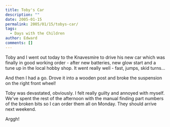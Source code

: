 ```yaml
---
title: Toby's Car
description: ""
date: 2005-01-15
permalink: 2005/01/15/tobys-car/
tags:
  - Days with the Children
author: Edward
comments: []
---
```


Toby and I went out today to the Knavesmire to drive his new car which
was finally in good working order - after new batteries, new glow start
and a tune up in the local hobby shop. It went really well - fast,
jumps, skid turns...

And then I had a go. Drove it into a wooden post and broke the
suspension on the right front wheel!

Toby was devastated, obviously. I felt really guilty and annoyed with
myself. We\'ve spent the rest of the afternoon with the manual finding
part numbers of the broken bits so I can order them all on Monday. They
should arrive next weekend.

Arggh!


